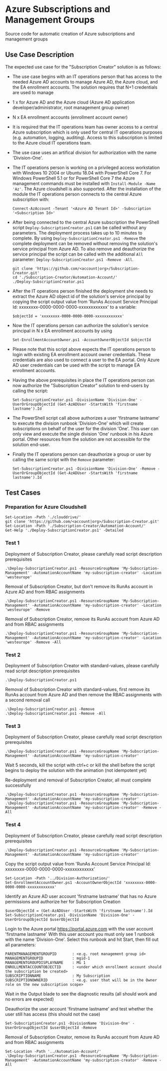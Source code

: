 # Azure Subscriptions and Management Groups

Source code for automatic creation of Azure subscriptions and management groups

## Use Case Description

The expected use case for the "Subscription Creator" solution is as follows:

- The use case begins with an IT operations person that has access to the needed Azure AD accounts to manage Azure AD, the Azure cloud, and the EA enrollment accounts. The solution requires that N+1 credentials are used to manage
- 1 x for Azure AD and the Azure cloud (Azure AD application developer/administrator, root management group owner)
- N x EA enrollment accounts (enrollment account owner)
- It is required that the IT operations team has owner access to a central Azure subscription which is only used for central IT operations purposes (e.g. automation, logging, auditing). Access to this subscription is limited to the Azure cloud IT operations team.
- The use case uses an artifical division for authorization with the name 'Division-One'.
- The IT operations person is working on a privileged access workstation with Windows 10 2004 or Ubuntu 18.04 with PowerShell Core 7. For Windows PowerShell 5.1 or for PowerShell Core 7 the Azure management commands must be installed with `Install-Module -Name 'Az'`. The Azure cloudshell is also supported. After the installation of the module the IT operations person connects to the central Azure subscription with:

  ```
  Connect-AzAccount -Tenant '<Azure AD Tenant Id>' -Subscription '<Subscription Id>'
  ```

- After being connected to the central Azure subscription the PowerShell script `Deploy-SubscriptionCreator.ps1` can be called without any parameters. The deployment process takes up to 10 minutes to complete. By using `Deploy-SubscriptionCreator.ps1 -Remove` the complete deployment can be removed without removing the solution's service principal from Azure AD. To also remove and deauthorize the service principal the script can be called with the additional `All` parameter: `Deploy-SubscriptionCreator.ps1 -Remove -All`.

  ```
  git clone 'https://github.com/<account|org>/Subscription-Creator.git'
  cd './Subscription-Creator/Automation-Account/'
  ./Deploy-SubscriptionCreator.ps1
  ```

- After the IT operations person finished the deployment she needs to extract the Azure AD object id of the solution's service principal by copying the script output value from 'RunAs Account Service Principal Id: xxxxxxxx-0000-0000-0000-xxxxxxxxxxxx' to a variable:

  ```
  $objectId = 'xxxxxxxx-0000-0000-0000-xxxxxxxxxxxx'
  ```

- Now the IT operations person can authorize the solution's service principal in N x EA enrollment accounts by using

  ```
  Set-EnrollmentAccountOwner.ps1 -AccountOwnerObjectId $objectId
  ```

- Please note that this script above expects the IT operations person to login with existing EA enrollment account owner credentials. These credentials are also used to connect a user to the EA portal. Only Azure AD user credentials can be used with the script to manage EA enrollment accounts.
- Having the above prerequisites in place the IT operations person can now authorize the "Subscription Creator" solution to end-users by calling the script:

  ```
  Set-SubscriptionCreator.ps1 -DivisionName 'Division-One' -UserOrGroupObjectId (Get-AzADUser -StartsWith 'firstname lastname').Id
  ```

- The PowerShell script call above authorizes a user 'firstname lastname' to execute the division runbook 'Division-One' which will create subscriptions on behalf of the user for the division 'One'. This user can only view and execute the single division 'One' runbook in his Azure portal. Other resources from the solution are not accessible for the solution end-user.
- Finally the IT operations person can deauthorize a group or user by calling the same script with the `Remove` parameter:

  ```
  Set-SubscriptionCreator.ps1 -DivisionName 'Division-One' -Remove -UserOrGroupObjectId (Get-AzADUser -StartsWith 'firstname lastname').Id
  ```

## Test Cases

### Preparation for Azure Cloudshell

```
Set-Location -Path './clouddrive/'
git clone 'https://github.com/<account|org>/Subscription-Creator.git'
Set-Location -Path './Subscription-Creator/Automation-Account/'
Get-Help './Deploy-SubscriptionCreator.ps1' -Detailed
```

### Test 1

Deployment of Subscription Creator, please carefully read script description prerequisites

```
.\Deploy-SubscriptionCreator.ps1 -ResourceGroupName 'My-Subscription-Management' -AutomationAccountName 'my-subscription-creator' -Location 'westeurope'
```

Removal of Subscription Creator, but don't remove its RunAs account in Azure AD and from RBAC assignments

```
.\Deploy-SubscriptionCreator.ps1 -ResourceGroupName 'My-Subscription-Management' -AutomationAccountName 'my-subscription-creator' -Location 'westeurope' -Remove
```

Removal of Subscription Creator, remove its RunAs account from Azure AD and from RBAC assignments

```
.\Deploy-SubscriptionCreator.ps1 -ResourceGroupName 'My-Subscription-Management' -AutomationAccountName 'my-subscription-creator' -Location 'westeurope' -Remove -All
```

### Test 2

Deployment of Subscription Creator with standard-values, please carefully read script description prerequisites

```
.\Deploy-SubscriptionCreator.ps1
```

Removal of Subscription Creator with standard-values, first remove its RunAs account from Azure AD and then remove the RBAC assignments with a second removal call

```
.\Deploy-SubscriptionCreator.ps1 -Remove
.\Deploy-SubscriptionCreator.ps1 -Remove -All
```

### Test 3

Deployment of Subscription Creator, please carefully read script description prerequisites

```
.\Deploy-SubscriptionCreator.ps1 -ResourceGroupName 'My-Subscription-Management' -AutomationAccountName 'my-subscription-creator'
```

Wait 5 seconds, kill the script with ctrl+c or kill the shell before the script begins to deploy the solution with the animation (not idempotent yet)

Re-deployment and removal of Subscription Creator, all must complete successfully

```
.\Deploy-SubscriptionCreator.ps1 -ResourceGroupName 'My-Subscription-Management' -AutomationAccountName 'my-subscription-creator'
.\Deploy-SubscriptionCreator.ps1 -ResourceGroupName 'My-Subscription-Management' -AutomationAccountName 'my-subscription-creator' -Remove -All
```

### Test 4

Deployment of Subscription Creator, please carefully read script description prerequisites

```
.\Deploy-SubscriptionCreator.ps1 -ResourceGroupName 'My-Subscription-Management' -AutomationAccountName 'my-subscription-creator'
```

Copy the script output value from 'RunAs Account Service Principal Id: xxxxxxxx-0000-0000-0000-xxxxxxxxxxxx'

```
Set-Location -Path '../Division-Authorization/'
Set-EnrollmentAccountOwner.ps1 -AccountOwnerObjectId 'xxxxxxxx-0000-0000-0000-xxxxxxxxxxxx'
```

Identify an Azure AD user account 'firstname lastname' that has no Azure permissions and authorize her for Subscription Creation

```
$userObjectId = (Get-AzADUser -StartsWith 'firstname lastname').Id
Set-SubscriptionCreator.ps1 -DivisionName 'Division-One' -UserOrGroupObjectId $userObjectId
```

Login to the Azure portal <https://portal.azure.com> with the user account 'firstname lastname'
With this user account you must only see 1 runbook with the name 'Division-One'. Select this runbook and hit Start, then fill out all parameters:

```
PARENTMANAGEMENTGROUPID       : <e.g. root management group id>
MANAGEMENTGROUPID             : mgid-1
MANAGEMENTGROUPDISPLAYNAME    : MG 1
ENROLLMENTACCOUNTOBJECTID     : <under which enrollment account should the subscription be created>
SUBSCRIPTIONNAME              : My Subscription
SUBSCRIPTIONOWNERID           : <e.g. user that will be in the Owner role on the new subscription scope>
```

Wait in the Output blade to see the diagnostic results (all should work and no errors are expected)

Deauthorize the user account 'firstname lastname' and test whether the user still has access (this should not the case)

```
Set-SubscriptionCreator.ps1 -DivisionName 'Division-One' -UserOrGroupObjectId $userObjectId -Remove
```

Removal of Subscription Creator, remove its RunAs account from Azure AD and from RBAC assignments

```
Set-Location -Path '../Automation-Account/'
.\Deploy-SubscriptionCreator.ps1 -ResourceGroupName 'My-Subscription-Management' -AutomationAccountName 'my-subscription-creator' -Remove -All
```